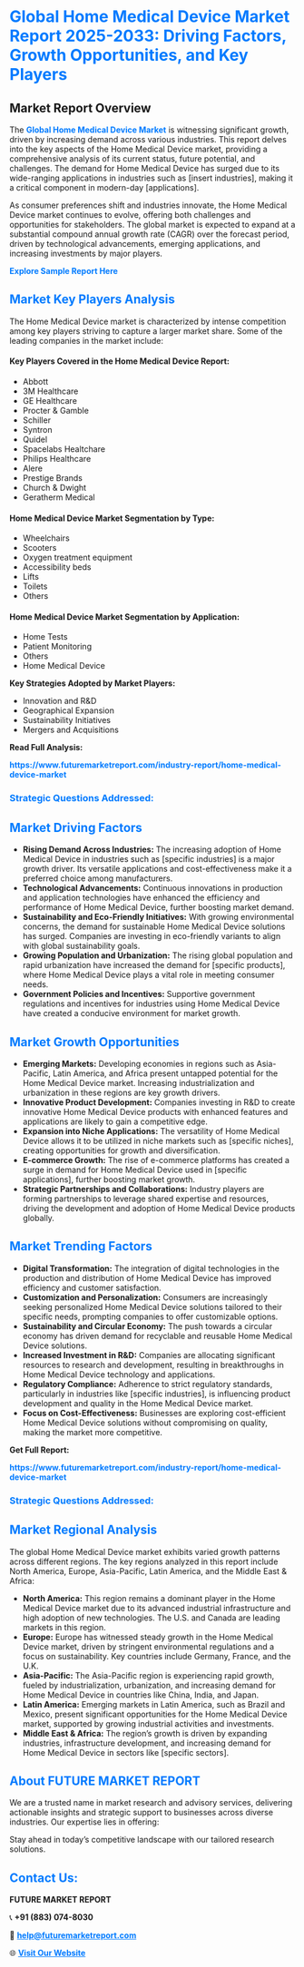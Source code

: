 <h1 style="color: #007BFF;">Global Home Medical Device Market Report 2025-2033: Driving Factors, Growth Opportunities, and Key Players</h1>

<section id="overview">
<h2>Market Report Overview</h2>
<p>The <a href="https://www.futuremarketreport.com/industry-report/home-medical-device-market" style="color: #007BFF; text-decoration: none;"><strong>Global Home Medical Device Market</strong></a> is witnessing significant growth, driven by increasing demand across various industries. This report delves into the key aspects of the Home Medical Device market, providing a comprehensive analysis of its current status, future potential, and challenges. The demand for Home Medical Device has surged due to its wide-ranging applications in industries such as [insert industries], making it a critical component in modern-day [applications].</p>
<p>As consumer preferences shift and industries innovate, the Home Medical Device market continues to evolve, offering both challenges and opportunities for stakeholders. The global market is expected to expand at a substantial compound annual growth rate (CAGR) over the forecast period, driven by technological advancements, emerging applications, and increasing investments by major players.</p>
</section>

<section id="overview">
<p><a href="https://www.futuremarketreport.com/request-sample/reportId=122803" style="color: #007BFF; text-decoration: none;"><strong>Explore Sample Report Here</strong></a></p>
</section>

<section id="key-players">
<h2 style="color: #007BFF;">Market Key Players Analysis</h2>
<p>The Home Medical Device market is characterized by intense competition among key players striving to capture a larger market share. Some of the leading companies in the market include:</p>
<h4>Key Players Covered in the Home Medical Device Report:</h4>
<ul><li>Abbott</li><li>3M Healthcare</li><li>GE Healthcare</li><li>Procter &amp; Gamble</li><li>Schiller</li><li>Syntron</li><li>Quidel</li><li>Spacelabs Healtchare</li><li>Philips Healthcare</li><li>Alere</li><li>Prestige Brands</li><li>Church &amp; Dwight</li><li>Geratherm Medical</li></ul>
<h4>Home Medical Device Market Segmentation by Type:</h4>
<ul><li>Wheelchairs</li><li>Scooters</li><li>Oxygen treatment equipment</li><li>Accessibility beds</li><li>Lifts</li><li>Toilets</li><li>Others</li></ul>

<h4>Home Medical Device Market Segmentation by Application:</h4>
<ul><li>Home Tests</li><li>Patient Monitoring</li><li>Others</li><li>Home Medical Device</li></ul>
<p><strong>Key Strategies Adopted by Market Players:</strong></p>
<ul>
<li>Innovation and R&D</li>
<li>Geographical Expansion</li>
<li>Sustainability Initiatives</li>
<li>Mergers and Acquisitions</li>
</ul>
</section>

<section>
<p><strong>Read Full Analysis: </strong></p><a href="https://www.futuremarketreport.com/industry-report/home-medical-device-market" style="color: #007BFF; text-decoration: none;"><strong>https://www.futuremarketreport.com/industry-report/home-medical-device-market</strong></a>
<h3 style="color: #007BFF;">Strategic Questions Addressed:</h3>
</section>

<section id="driving-factors">
<h2 style="color: #007BFF;">Market Driving Factors</h2>
<ul>
<li><strong>Rising Demand Across Industries:</strong> The increasing adoption of Home Medical Device in industries such as [specific industries] is a major growth driver. Its versatile applications and cost-effectiveness make it a preferred choice among manufacturers.</li>
<li><strong>Technological Advancements:</strong> Continuous innovations in production and application technologies have enhanced the efficiency and performance of Home Medical Device, further boosting market demand.</li>
<li><strong>Sustainability and Eco-Friendly Initiatives:</strong> With growing environmental concerns, the demand for sustainable Home Medical Device solutions has surged. Companies are investing in eco-friendly variants to align with global sustainability goals.</li>
<li><strong>Growing Population and Urbanization:</strong> The rising global population and rapid urbanization have increased the demand for [specific products], where Home Medical Device plays a vital role in meeting consumer needs.</li>
<li><strong>Government Policies and Incentives:</strong> Supportive government regulations and incentives for industries using Home Medical Device have created a conducive environment for market growth.</li>
</ul>
</section>

<section id="growth-opportunities">
<h2 style="color: #007BFF;">Market Growth Opportunities</h2>
<ul>
<li><strong>Emerging Markets:</strong> Developing economies in regions such as Asia-Pacific, Latin America, and Africa present untapped potential for the Home Medical Device market. Increasing industrialization and urbanization in these regions are key growth drivers.</li>
<li><strong>Innovative Product Development:</strong> Companies investing in R&D to create innovative Home Medical Device products with enhanced features and applications are likely to gain a competitive edge.</li>
<li><strong>Expansion into Niche Applications:</strong> The versatility of Home Medical Device allows it to be utilized in niche markets such as [specific niches], creating opportunities for growth and diversification.</li>
<li><strong>E-commerce Growth:</strong> The rise of e-commerce platforms has created a surge in demand for Home Medical Device used in [specific applications], further boosting market growth.</li>
<li><strong>Strategic Partnerships and Collaborations:</strong> Industry players are forming partnerships to leverage shared expertise and resources, driving the development and adoption of Home Medical Device products globally.</li>
</ul>
</section>

<section id="trending-factors">
<h2 style="color: #007BFF;">Market Trending Factors</h2>
<ul>
<li><strong>Digital Transformation:</strong> The integration of digital technologies in the production and distribution of Home Medical Device has improved efficiency and customer satisfaction.</li>
<li><strong>Customization and Personalization:</strong> Consumers are increasingly seeking personalized Home Medical Device solutions tailored to their specific needs, prompting companies to offer customizable options.</li>
<li><strong>Sustainability and Circular Economy:</strong> The push towards a circular economy has driven demand for recyclable and reusable Home Medical Device solutions.</li>
<li><strong>Increased Investment in R&D:</strong> Companies are allocating significant resources to research and development, resulting in breakthroughs in Home Medical Device technology and applications.</li>
<li><strong>Regulatory Compliance:</strong> Adherence to strict regulatory standards, particularly in industries like [specific industries], is influencing product development and quality in the Home Medical Device market.</li>
<li><strong>Focus on Cost-Effectiveness:</strong> Businesses are exploring cost-efficient Home Medical Device solutions without compromising on quality, making the market more competitive.</li>
</ul>
</section>

<section>
<p><strong>Get Full Report: </strong></p><a href="https://www.futuremarketreport.com/industry-report/home-medical-device-market" style="color: #007BFF; text-decoration: none;"><strong>https://www.futuremarketreport.com/industry-report/home-medical-device-market</strong></a>
<h3 style="color: #007BFF;">Strategic Questions Addressed:</h3>
</section>


<section id="regional-analysis">
<h2 style="color: #007BFF;">Market Regional Analysis</h2>
<p>The global Home Medical Device market exhibits varied growth patterns across different regions. The key regions analyzed in this report include North America, Europe, Asia-Pacific, Latin America, and the Middle East & Africa:</p>
<ul>
<li><strong>North America:</strong> This region remains a dominant player in the Home Medical Device market due to its advanced industrial infrastructure and high adoption of new technologies. The U.S. and Canada are leading markets in this region.</li>
<li><strong>Europe:</strong> Europe has witnessed steady growth in the Home Medical Device market, driven by stringent environmental regulations and a focus on sustainability. Key countries include Germany, France, and the U.K.</li>
<li><strong>Asia-Pacific:</strong> The Asia-Pacific region is experiencing rapid growth, fueled by industrialization, urbanization, and increasing demand for Home Medical Device in countries like China, India, and Japan.</li>
<li><strong>Latin America:</strong> Emerging markets in Latin America, such as Brazil and Mexico, present significant opportunities for the Home Medical Device market, supported by growing industrial activities and investments.</li>
<li><strong>Middle East & Africa:</strong> The region’s growth is driven by expanding industries, infrastructure development, and increasing demand for Home Medical Device in sectors like [specific sectors].</li>
</ul>
</section>

<footer>
<h2 style="color: #007BFF;">About FUTURE MARKET REPORT</h2>
<p>We are a trusted name in market research and advisory services, delivering actionable insights and strategic support to businesses across diverse industries. Our expertise lies in offering:</p>

<p>Stay ahead in today’s competitive landscape with our tailored research solutions.</p>

<h2 style="color: #007BFF;">Contact Us:</h2>
<p><strong>FUTURE MARKET REPORT</strong></p>
<p>📞 <strong>+91 (883) 074-8030</strong></p>
<p>📧 <strong><a href="mailto:help@futuremarketreport.com" style="color: #007BFF;">help@futuremarketreport.com</a></strong></p>
<p>🌐 <strong><a href="https://www.futuremarketreport.com/" style="color: #007BFF;">Visit Our Website</a></strong></p>
</footer>